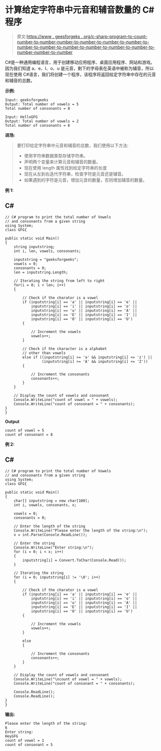# 计算给定字符串中元音和辅音数量的 C#程序

> 原文:[https://www . geesforgeks . org/c-sharp-program-to-count-number-to-number-number-to-number-to-number-to-number-to-number-to-number-to-number-to-number-to-number-to-number-to-number-number-to-number](https://www.geeksforgeeks.org/c-sharp-program-to-count-number-of-vowels-and-consonants-in-a-given-string/)

C#是一种通用编程语言，用于创建移动应用程序、桌面应用程序、网站和游戏。因为我们知道 a、e、I、o、u 是元音，剩下的字母表在英语中被称为辅音，所以现在使用 C#语言，我们将创建一个程序，该程序将返回给定字符串中存在的元音和辅音的总数。

**示例:**

```
Input: geeksforgeeks
Output: Total number of vowels = 5
Total number of consonants = 8

Input: HelloGFG
Output: Total number of vowels = 2
Total number of consonants = 6
```

**进场:**

> 要打印给定字符串中元音和辅音的总数，我们使用以下方法:
> 
> *   使用字符串数据类型存储字符串。
> *   声明两个变量来计算元音和辅音的数量。
> *   现在使用 length 属性找到给定字符串的长度
> *   现在从左到右迭代字符串，检查字符是元音还是辅音。
> *   如果遇到的字符是元音，增加元音的数量，否则增加辅音的数量。

**例 1:**

## C#

```
// C# program to print the total number of Vowels
// and consonants from a given string
using System;  
class GFG{  

public static void Main() 
{
    string inputstring;
    int i, len, vowels, consonants;

    inputstring = "geeksforgeeks";        
    vowels = 0;
    consonants = 0;
    len = inputstring.Length;

    // Iterating the string from left to right
    for(i = 0; i < len; i++)
    {

        // Check if the charator is a vowel
        if (inputstring[i] == 'a' || inputstring[i] == 'e' || 
            inputstring[i] == 'i' || inputstring[i] == 'o' || 
            inputstring[i] == 'u' || inputstring[i] == 'A' || 
            inputstring[i] == 'E' || inputstring[i] == 'I' || 
            inputstring[i] == 'O' || inputstring[i] == 'U')
        {

            // Increment the vowels
            vowels++;
        }

        // Check if the character is a alphabet
        // other than vowels
        else if ((inputstring[i] >= 'a' && inputstring[i] <= 'z') || 
                 (inputstring[i] >= 'A' && inputstring[i] <= 'Z'))
        {

            // Increment the consonants
            consonants++;
        }
    }

    // Display the count of vowels and consonant
    Console.WriteLine("count of vowel = " + vowels);
    Console.WriteLine("count of consonant = " + consonants);
}
}
```

**Output**

```
count of vowel = 5
count of consonant = 8
```

**例 2:**

## C#

```
// C# program to print the total number of Vowels
// and consonants from a given string
using System;  
class GFG{  

public static void Main() 
{
    char[] inputstring = new char[100];
    int i, vowels, consonants, x;

    vowels = 0;
    consonants = 0;

    // Enter the length of the string
    Console.WriteLine("Please enter the length of the string:\n");
    x = int.Parse(Console.ReadLine());

    // Enter the string
    Console.WriteLine("Enter string:\n");
    for (i = 0; i < x; i++)
    {
        inputstring[i] = Convert.ToChar(Console.Read());
    }

    // Iterating the string 
    for (i = 0; inputstring[i] != '\0'; i++)
    {   

        // Check if the charator is a vowel
        if (inputstring[i] == 'a' || inputstring[i] == 'e' || 
            inputstring[i] == 'i' || inputstring[i] == 'o' || 
            inputstring[i] == 'u' || inputstring[i] == 'A' || 
            inputstring[i] == 'E' || inputstring[i] == 'I' || 
            inputstring[i] == 'O' || inputstring[i] == 'U')
        {

            // Increment the vowels
            vowels++;
        }

        else
        {

            // Increment the consonants
            consonants++;
        }
    }

    // Display the count of vowels and consonant
    Console.WriteLine("\ncount of vowel = " + vowels);
    Console.WriteLine("count of consonant = " + consonants);

    Console.ReadLine();
    Console.ReadLine();
}
}
```

**输出:**

```
Please enter the length of the string:
6
Enter string:
HeyGFG
count of vowel = 1
count of consonant = 5
```